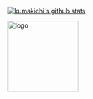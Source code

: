 [![kumakichi's github stats](https://github-readme-stats.vercel.app/api?username=kumakichi&show_icons=true)](https://github.com/kumakichi)

<img src="https://github-profile-trophy.vercel.app/?username=kumakichi&theme=flat&column=7" alt="logo" height="160" align="center" style="margin: auto; margin-bottom: 20px;" />
